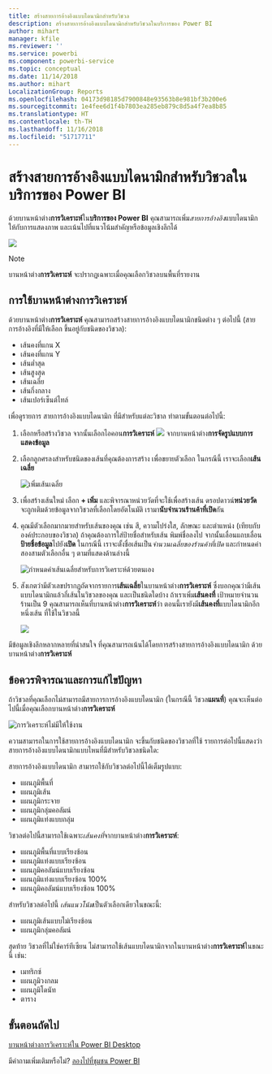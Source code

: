 ```yaml
---
title: สร้างสายการอ้างอิงแบบไดนามิกสำหรับวิชวล
description: สร้างสายการอ้างอิงแบบไดนามิกสำหรับวิชวลในบริการของ Power BI
author: mihart
manager: kfile
ms.reviewer: ''
ms.service: powerbi
ms.component: powerbi-service
ms.topic: conceptual
ms.date: 11/14/2018
ms.author: mihart
LocalizationGroup: Reports
ms.openlocfilehash: 04173d98185d7900848e93563b8e981bf3b200e6
ms.sourcegitcommit: 1e4fee6d1f4b7803ea285eb879c8d5a4f7ea8b85
ms.translationtype: HT
ms.contentlocale: th-TH
ms.lasthandoff: 11/16/2018
ms.locfileid: "51717711"
---
```

# <a name="create-dynamic-reference-lines-for-visuals-in-the-power-bi-service"></a>สร้างสายการอ้างอิงแบบไดนามิกสำหรับวิชวลในบริการของ Power BI

ด้วยบานหน้าต่าง**การวิเคราะห์**ใน**บริการของ Power BI** คุณสามารถเพิ่ม*สายการอ้างอิง*แบบไดนามิก ให้กับการแสดงภาพ และเน้นไปที่แนวโน้มสำคัญหรือข้อมูลเชิงลึกได้

![](media/service-analytics-pane/power-bi-analytics-pane.png)

> [!NOTE]
> บานหน้าต่าง**การวิเคราะห์** จะปรากฏเฉพาะเมื่อคุณเลือกวิชวลบนพื้นที่รายงาน
> 
> 

## <a name="use-the-analytics-pane"></a>การใช้บานหน้าต่างการวิเคราะห์
ด้วยบานหน้าต่าง**การวิเคราะห์** คุณสามารถสร้างสายการอ้างอิงแบบไดนามิกชนิดต่าง ๆ ต่อไปนี้ (สายการอ้างอิงที่มีให้เลือก ขึ้นอยู่กับชนิดของวิชวล):

* เส้นคงที่แกน X
* เส้นคงที่แกน Y
* เส้นต่ำสุด
* เส้นสูงสุด
* เส้นเฉลี่ย
* เส้นกึ่งกลาง
* เส้นเปอร์เซ็นต์ไทล์


เพื่อดูรายการ สายการอ้างอิงแบบไดนามิก ที่มีสำหรับแต่ละวิชาล ทำตามขั้นตอนต่อไปนี้:

1. เลือกหรือสร้างวิชวล จากนั้นเลือกไอคอน**การวิเคราะห์** ![](media/service-analytics-pane/power-bi-analytics-icon.png) จากบานหน้าต่าง**การจัดรูปแบบการแสดงข้อมูล**

2. เลือกลูกศรลงสำหรับชนิดของเส้นที่คุณต้องการสร้าง เพื่อขยายตัวเลือก ในกรณีนี้ เราจะเลือก**เส้นเฉลี่ย**
   
   ![เพิ่มเส้นเฉลี่ย](media/service-analytics-pane/power-bi-add.png)

3. เพื่อสร้างเส้นใหม่ เลือก **+ เพิ่ม** และพิจารณาหน่วยวัดที่จะใช้เพื่อสร้างเส้น  ดรอปดาวน์**หน่วยวัด** จะถูกเติมด้วยข้อมูลจากวิชวลที่เลือกโดยอัตโนมัติ เรามา**นับจำนวนร้านค้าที่เปิด**กัน

5. คุณมีตัวเลือกมากมายสำหรับเส้นของคุณ เช่น สี, ความโปร่งใส, ลักษณะ และตำแหน่ง (เทียบกับองค์ประกอบของวิชวล) ถ้าคุณต้องการใส่ป้ายชื่อสำหรับเส้น พิมพ์ชื่อลงไป จากนั้นเลื่อนแถบเลื่อน**ป้ายชื่อข้อมูล**ไปยัง**เปิด**  ในกรณีนี้ เราจะตั้งชื่อเส้นเป็น*จำนวนเฉลี่ยของร้านค้าที่เปิด* และกำหนดค่าสองสามตัวเลือกอื่น ๆ ตามที่แสดงด้านล่างนี้
   
   ![กำหนดค่าเส้นเฉลี่ยสำหรับการวิเคราะห์ด้วยตนเอง](media/service-analytics-pane/power-bi-average-line2.png)

1. สังเกตว่ามีตัวเลขปรากฏถัดจากรายการ**เส้นเฉลี่ย**ในบานหน้าต่าง**การวิเคราะห์** ซึ่งบอกคุณว่ามีเส้นแบบไดนามิกแล้วกี่เส้นในวิชวลของคุณ และเป็นชนิดใดบ้าง ถ้าเราเพิ่ม**เส้นคงที่** เป้าหมายจำนวนร้านเป็น 9 คุณสามารถเห็นที่บานหน้าต่าง**การวิเคราะห์**ว่า ตอนนี้เรายังมี**เส้นคงที่**แบบไดนามิกอีกหนึ่งเส้น ที่ใช้ในวิชวลนี้
   
   ![](media/service-analytics-pane/power-bi-reference-lines.png)
   

มีข้อมูลเชิงลึกหลากหลายที่น่าสนใจ ที่คุณสามารถเน้นได้โดยการสร้างสายการอ้างอิงแบบไดนามิก ด้วยบานหน้าต่าง**การวิเคราะห์**

## <a name="considerations-and-troubleshooting"></a>ข้อควรพิจารณาและการแก้ไขปัญหา

ถ้าวิชวลที่คุณเลือกไม่สามารถมีสายการการอ้างอิงแบบไดนามิก (ในกรณีนี้ วิชวล**แผนที่**) คุณจะเห็นต่อไปนี้เมื่อคุณเลือกบานหน้าต่าง**การวิเคราะห์**
   
![การวิเคราะห์ไม่มีให้ใช้งาน](media/service-analytics-pane/power-bi-no-lines.png)

ความสามารถในการใช้สายการอ้างอิงแบบไดนามิก จะขึ้นกับชนิดของวิชวลที่ใช้ รายการต่อไปนี้แสดงว่า สายการอ้างอิงแบบไดนามิกแบบไหนที่มีสำหรับวิชวลชนิดใด:

สายการอ้างอิงแบบไดนามิก สามารถใช้กับวิชวลต่อไปนี้ได้เต็มรูปแบบ:

* แผนภูมิพื้นที่
* แผนภูมิเส้น
* แผนภูมิกระจาย
* แผนภูมิกลุ่มคอลัมน์
* แผนภูมิแท่งแบบกลุ่ม

วิชวลต่อไปนี้สามารถใช้เฉพาะ*เส้นคงที่*จากบานหน้าต่าง**การวิเคราะห์**:

* แผนภูมิพื้นที่แบบเรียงซ้อน
* แผนภูมิแท่งแบบเรียงซ้อน
* แผนภูมิคอลัมน์แบบเรียงซ้อน
* แผนภูมิแท่งแบบเรียงซ้อน 100%
* แผนภูมิคอลัมน์แบบเรียงซ้อน 100%

สำหรับวิชวลต่อไปนี้ *เส้นแนวโน้ม*เป็นตัวเลือกเดียวในขณะนี้:

* แผนภูมิเส้นแบบไม่เรียงซ้อน
* แผนภูมิกลุ่มคอลัมน์

สุดท้าย วิชวลที่ไม่ใช่คาร์ทีเซียน ไม่สามารถใช้เส้นแบบไดนามิกจากในบานหน้าต่าง**การวิเคราะห์**ในขณะนี้ เช่น:

* เมทริกซ์
* แผนภูมิวงกลม
* แผนภูมิโดนัท
* ตาราง

## <a name="next-steps"></a>ขั้นตอนถัดไป
[บานหน้าต่างการวิเคราะห์ใน Power BI Desktop](desktop-analytics-pane.md)

มีคำถามเพิ่มเติมหรือไม่? [ลองไปที่ชุมชน Power BI](http://community.powerbi.com/)

